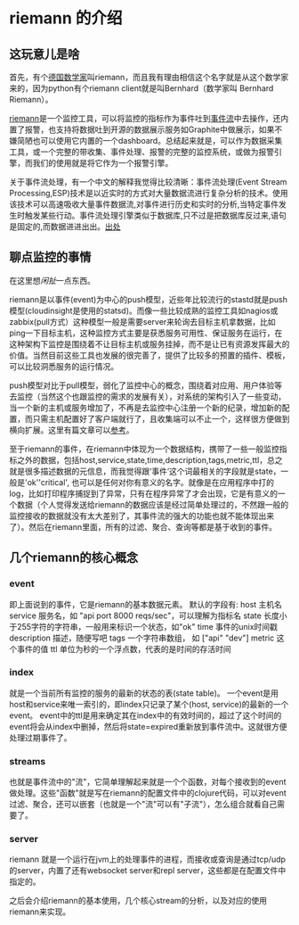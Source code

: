 # riemann 的介绍

## 这玩意儿是啥
首先，有个[德国数学家](https://en.wikipedia.org/wiki/Bernhard_Riemann)叫riemann，而且我有理由相信这个名字就是从这个数学家来的，因为python有个riemann client就是叫Bernhard（数学家叫 Bernhard Riemann）。

[riemann](http://riemann.io/)是一个监控工具，可以将监控的指标作为事件吐到[事件流](https://en.wikipedia.org/wiki/Event_stream_processing)中去操作，还内置了报警，也支持将数据吐到开源的数据展示服务如Graphite中做展示，如果不嫌简陋也可以使用它内置的一个dashboard。总结起来就是，可以作为数据采集工具，或一个完整的带收集、事件处理、报警的完整的监控系统，或做为报警引擎，而我们的使用就是将它作为一个报警引擎。

关于事件流处理，有一个中文的解释我觉得比较清晰：事件流处理(Event Stream Processing,ESP)技术是以近实时的方式对大量数据流进行复杂分析的技术。使用该技术可以高速吸收大量事件数据流,对事件进行历史和实时的分析,当特定事件发生时触发某些行动。事件流处理引擎类似于数据库,只不过是把数据库反过来,语句是固定的,而数据进进出出。[出处](http://cdmd.cnki.com.cn/Article/CDMD-10335-2008066040.htm)

## 聊点监控的事情
在这里想*闲扯*一点东西。

riemann是以事件(event)为中心的push模型，近些年比较流行的stastd就是push模型(cloudinsight是使用的statsd)。而像一些比较成熟的监控工具如nagios或zabbix(pull方式）这种模型一般是需要server来轮询去目标主机拿数据，比如ping一下目标主机，这种监控方式主要是获悉服务可用性、保证服务在运行，在这种架构下监控是围绕着不让目标主机或服务挂掉，而不是让已有资源发挥最大的价值。当然目前这些工具也发展的很完善了，提供了比较多的预置的插件、模板，可以比较洞悉服务的运行情况。

push模型对比于pull模型，弱化了监控中心的概念，围绕着对应用、用户体验等去监控（当然这个也跟监控的需求的发展有关），对系统的架构引入了一些变动，当一个新的主机或服务增加了，不再是去监控中心注册一个新的纪录，增加新的配置，而只需主机配置好了客户端就行了，且收集端可以不止一个，这样很方便做到横向扩展。这里有篇文章可以[参考](http://blog.sflow.com/2012/08/push-vs-pull.html)。

至于riemann的事件，在riemann中体现为一个数据结构，携带了一些一般监控指标之外的数据，包括host,service,state,time,description,tags,metric,ttl，总之就是很多描述数据的元信息，而我觉得跟‘事件’这个词最相关的字段就是state，一般是'ok''critical', 也可以是任何对你有意义的名字。就像是在应用程序中打的log，比如打印程序捕捉到了异常，只有在程序异常了才会出现，它是有意义的一个数据（个人觉得发送给riemann的数据应该是经过简单处理过的，不然跟一般的监控接收的数据就没有太大差别了，其事件流的强大的功能也就不能体现出来了）。然后在riemann里面，所有的过滤、聚合、查询等都是基于收到的事件。

## 几个riemann的核心概念

### event
即上面说到的事件，它是riemann的基本数据元素。
默认的字段有:
host 主机名
service 服务名，如 "api port 8000 reqs/sec"，可以理解为指标名
state 长度小于255字符的字符串，一般用来标识一个状态，如"ok"
time 事件的unix时间戳
description  描述，随便写吧
tags 一个字符串数组， 如 ["api" "dev"]
metric 这个事件的值
ttl 单位为秒的一个浮点数，代表的是时间的存活时间

### index
就是一个当前所有监控的服务的最新的状态的表(state table)。
一个event是用host和service来唯一索引的，即index只记录了某个(host, service)的最新的一个event。
event中的ttl是用来确定其在index中的有效时间的，超过了这个时间的event将会从index中删掉，然后将state=expired重新放到事件流中。这就很方便处理过期事件了。

### streams
也就是事件流中的"流"，它简单理解起来就是一个个函数，对每个接收到的event做处理。这些"函数"就是写在riemann的配置文件中的clojure代码，可以对event过滤、聚合，还可以嵌套（也就是一个"流"可以有"子流"），怎么组合就看自己需要了。

### server
riemann 就是一个运行在jvm上的处理事件的进程，而接收或查询是通过tcp/udp的server，内置了还有websocket server和repl server，这些都是在配置文件中指定的。


之后会介绍riemann的基本使用，几个核心stream的分析，以及对应的使用riemann来实现。
